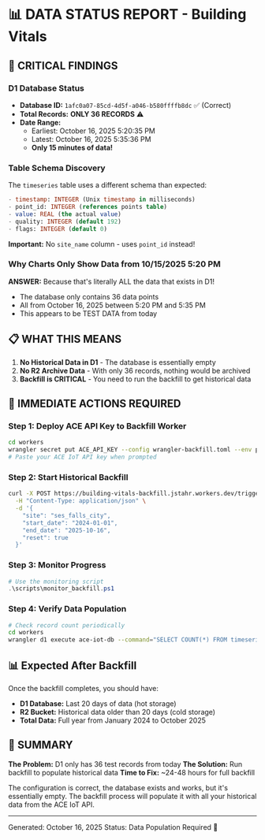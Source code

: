 # 📊 DATA STATUS REPORT - Building Vitals

## 🚨 CRITICAL FINDINGS

### D1 Database Status
- **Database ID:** `1afc0a07-85cd-4d5f-a046-b580ffffb8dc` ✅ (Correct)
- **Total Records:** **ONLY 36 RECORDS** ⚠️
- **Date Range:**
  - Earliest: October 16, 2025 5:20:35 PM
  - Latest: October 16, 2025 5:35:36 PM
  - **Only 15 minutes of data!**

### Table Schema Discovery
The `timeseries` table uses a different schema than expected:
```sql
- timestamp: INTEGER (Unix timestamp in milliseconds)
- point_id: INTEGER (references points table)
- value: REAL (the actual value)
- quality: INTEGER (default 192)
- flags: INTEGER (default 0)
```

**Important:** No `site_name` column - uses `point_id` instead!

### Why Charts Only Show Data from 10/15/2025 5:20 PM
**ANSWER:** Because that's literally ALL the data that exists in D1!
- The database only contains 36 data points
- All from October 16, 2025 between 5:20 PM and 5:35 PM
- This appears to be TEST DATA from today

## 📋 WHAT THIS MEANS

1. **No Historical Data in D1** - The database is essentially empty
2. **No R2 Archive Data** - With only 36 records, nothing would be archived
3. **Backfill is CRITICAL** - You need to run the backfill to get historical data

## 🔧 IMMEDIATE ACTIONS REQUIRED

### Step 1: Deploy ACE API Key to Backfill Worker
```bash
cd workers
wrangler secret put ACE_API_KEY --config wrangler-backfill.toml --env production
# Paste your ACE IoT API key when prompted
```

### Step 2: Start Historical Backfill
```bash
curl -X POST https://building-vitals-backfill.jstahr.workers.dev/trigger \
  -H "Content-Type: application/json" \
  -d '{
    "site": "ses_falls_city",
    "start_date": "2024-01-01",
    "end_date": "2025-10-16",
    "reset": true
  }'
```

### Step 3: Monitor Progress
```powershell
# Use the monitoring script
.\scripts\monitor_backfill.ps1
```

### Step 4: Verify Data Population
```bash
# Check record count periodically
cd workers
wrangler d1 execute ace-iot-db --command="SELECT COUNT(*) FROM timeseries" --remote --config=wrangler-query.toml
```

## 📊 Expected After Backfill

Once the backfill completes, you should have:
- **D1 Database:** Last 20 days of data (hot storage)
- **R2 Bucket:** Historical data older than 20 days (cold storage)
- **Total Data:** Full year from January 2024 to October 2025

## 🎯 SUMMARY

**The Problem:** D1 only has 36 test records from today
**The Solution:** Run backfill to populate historical data
**Time to Fix:** ~24-48 hours for full backfill

The configuration is correct, the database exists and works, but it's essentially empty. The backfill process will populate it with all your historical data from the ACE IoT API.

---

Generated: October 16, 2025
Status: Data Population Required 🔴